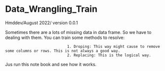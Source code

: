 # Data_Wrangling_Train
Hmddev/August 2022/ version 0.0.1

Sometimes there are a lots of missing data in data frame. So we have to dealing with them. 
You can train some methods to resolve:

                                1. Droping: This way might cause to remove some columns or rows. This is not always a good way. 
                                2. Replacing: This is the logical way.
                                
Jus run this note book and see how it works.
